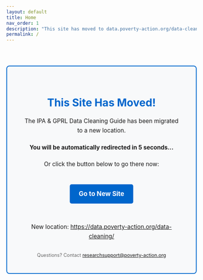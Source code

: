 ```yaml
---
layout: default
title: Home
nav_order: 1
description: "This site has moved to data.poverty-action.org/data-cleaning"
permalink: /
---
```


<style>
.redirect-notice {
  max-width: 800px;
  margin: 60px auto;
  padding: 40px;
  text-align: center;
  border: 2px solid #0066cc;
  border-radius: 8px;
  background-color: #f8f9fa;
}

.redirect-notice h1 {
  color: #0066cc;
  margin-bottom: 20px;
}

.redirect-notice p {
  font-size: 1.1em;
  line-height: 1.6;
  margin: 20px 0;
}

.redirect-notice .countdown {
  font-size: 2em;
  font-weight: bold;
  color: #0066cc;
  margin: 30px 0;
}

.redirect-notice .new-link {
  display: inline-block;
  padding: 12px 24px;
  margin: 20px 0;
  background-color: #0066cc;
  color: white;
  text-decoration: none;
  border-radius: 5px;
  font-weight: bold;
  font-size: 1.1em;
}

.redirect-notice .new-link:hover {
  background-color: #0052a3;
}

.redirect-notice .contact {
  margin-top: 30px;
  font-size: 0.9em;
  color: #666;
}
</style>

<div class="redirect-notice">
  <h1>This Site Has Moved!</h1>

  <p>The IPA & GPRL Data Cleaning Guide has been migrated to a new location.</p>

  <p><strong>You will be automatically redirected in <span id="countdown">5</span> seconds...</strong></p>

  <p>Or click the button below to go there now:</p>

  <a href="https://data.poverty-action.org/data-cleaning/" class="new-link">Go to New Site</a>

  <p style="margin-top: 30px;">New location: <a href="https://data.poverty-action.org/data-cleaning/">https://data.poverty-action.org/data-cleaning/</a></p>

  <div class="contact">
    Questions? Contact <a href="mailto:researchsupport@poverty-action.org">researchsupport@poverty-action.org</a>
  </div>
</div>

<script>
// Homepage redirect countdown (only runs on homepage)
// The default.html layout handles redirects for all other pages
let seconds = 5;
const countdownElement = document.getElementById('countdown');
const newUrl = 'https://data.poverty-action.org/data-cleaning/';

const countdownTimer = setInterval(function() {
  seconds--;
  countdownElement.textContent = seconds;

  if (seconds <= 0) {
    clearInterval(countdownTimer);
    window.location.href = newUrl;
  }
}, 1000);
</script>
